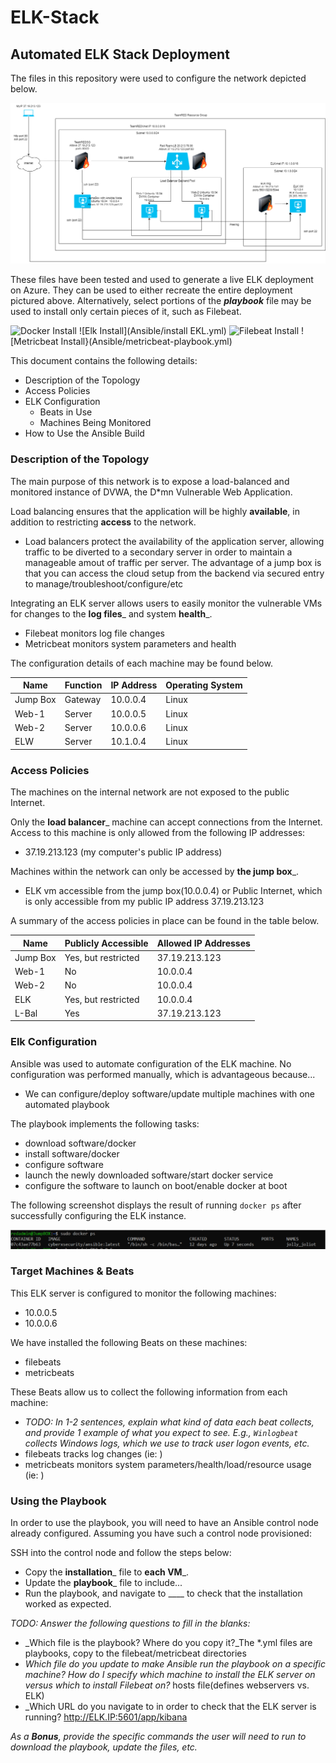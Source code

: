 # ELK-Stack

## Automated ELK Stack Deployment

The files in this repository were used to configure the network depicted below.

![Elk Stack Network Diagram](Diagrams/ELK-Stack-Net-Diagam.drawio.png)

These files have been tested and used to generate a live ELK deployment on Azure. They can be used to either recreate the entire deployment pictured above. Alternatively, select portions of the ___playbook___ file may be used to install only certain pieces of it, such as Filebeat.

![Docker Install](Ansible/pentest.yml)
![Elk Install](Ansible/install EKL.yml)
![Filebeat Install](Ansible/filebeat-playbook.yml)
![Metricbeat Install}(Ansible/metricbeat-playbook.yml)

This document contains the following details:
- Description of the Topology
- Access Policies
- ELK Configuration
  - Beats in Use
  - Machines Being Monitored
- How to Use the Ansible Build


### Description of the Topology

The main purpose of this network is to expose a load-balanced and monitored instance of DVWA, the D*mn Vulnerable Web Application.

Load balancing ensures that the application will be highly __available__, in addition to restricting __access__ to the network.
- Load balancers protect the availability of the application server, allowing traffic to be diverted to a secondary server in order to maintain a manageable amout of traffic per server.  The advantage of a jump box is that you can access the cloud setup from the backend via secured entry to manage/troubleshoot/configure/etc

Integrating an ELK server allows users to easily monitor the vulnerable VMs for changes to the __log files___ and system __health___.
- Filebeat monitors log file changes
- Metricbeat monitors system parameters and health

The configuration details of each machine may be found below.

| Name     | Function | IP Address | Operating System |
|----------|----------|------------|------------------|
| Jump Box | Gateway  | 10.0.0.4   | Linux            |
| Web-1    | Server   | 10.0.0.5   | Linux            |
| Web-2    | Server   | 10.0.0.6   | Linux            |
| ELW      | Server   | 10.1.0.4   | Linux            |

### Access Policies

The machines on the internal network are not exposed to the public Internet. 

Only the __load balancer___ machine can accept connections from the Internet. Access to this machine is only allowed from the following IP addresses:
- 37.19.213.123 (my computer's public IP address)

Machines within the network can only be accessed by __the jump box___.
- ELK vm accessible from the jump box(10.0.0.4) or Public Internet, which is only accessible from my public IP address 37.19.213.123

A summary of the access policies in place can be found in the table below.

| Name     | Publicly Accessible | Allowed IP Addresses |
|----------|---------------------|----------------------|
| Jump Box | Yes, but restricted | 37.19.213.123        |
| Web-1    | No                  | 10.0.0.4             |
| Web-2    | No                  | 10.0.0.4             |
| ELK      | Yes, but restricted | 10.0.0.4             |
| L-Bal    | Yes                 | 37.19.213.123        |

### Elk Configuration

Ansible was used to automate configuration of the ELK machine. No configuration was performed manually, which is advantageous because...
- We can configure/deploy software/update multiple machines with one automated playbook

The playbook implements the following tasks:
- download software/docker
- install software/docker
- configure software
- launch the newly downloaded software/start docker service
- configure the software to launch on boot/enable docker at boot

The following screenshot displays the result of running `docker ps` after successfully configuring the ELK instance.

![Docker-PS](Diagrams/RunningAnsibleContainer.png)

### Target Machines & Beats
This ELK server is configured to monitor the following machines:
- 10.0.0.5
- 10.0.0.6

We have installed the following Beats on these machines:
- filebeats
- metricbeats

These Beats allow us to collect the following information from each machine:
- _TODO: In 1-2 sentences, explain what kind of data each beat collects, and provide 1 example of what you expect to see. E.g., `Winlogbeat` collects Windows logs, which we use to track user logon events, etc._
- filebeats tracks log changes (ie:               )
- metricbeats monitors system parameters/health/load/resource usage  (ie:                        )

### Using the Playbook
In order to use the playbook, you will need to have an Ansible control node already configured. Assuming you have such a control node provisioned: 

SSH into the control node and follow the steps below:
- Copy the __installation___ file to __each VM___.
- Update the __playbook___ file to include...
- Run the playbook, and navigate to ____ to check that the installation worked as expected.

_TODO: Answer the following questions to fill in the blanks:_
- _Which file is the playbook? Where do you copy it?_The *.yml files are playbooks, copy to the filebeat/metricbeat directories
- _Which file do you update to make Ansible run the playbook on a specific machine? How do I specify which machine to install the ELK server on versus which to install Filebeat on?_ hosts file(defines webservers vs. ELK)
- _Which URL do you navigate to in order to check that the ELK server is running?  http://ELK.IP:5601/app/kibana

_As a **Bonus**, provide the specific commands the user will need to run to download the playbook, update the files, etc._
